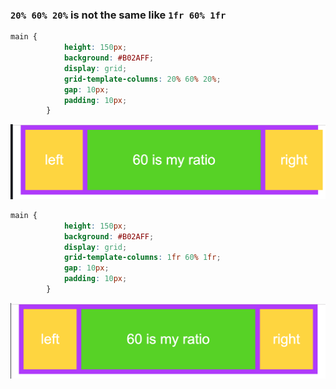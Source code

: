 ### `20% 60% 20%` is not the same like `1fr 60% 1fr`

```css
main {
            height: 150px;
            background: #B02AFF;
            display: grid;
            grid-template-columns: 20% 60% 20%;
            gap: 10px;
            padding: 10px;
        }
```
![percentage column](percentage.jpg)

```css
main {
            height: 150px;
            background: #B02AFF;
            display: grid;
            grid-template-columns: 1fr 60% 1fr;
            gap: 10px;
            padding: 10px;
        }
```

![fraction column](fr.jpg)
